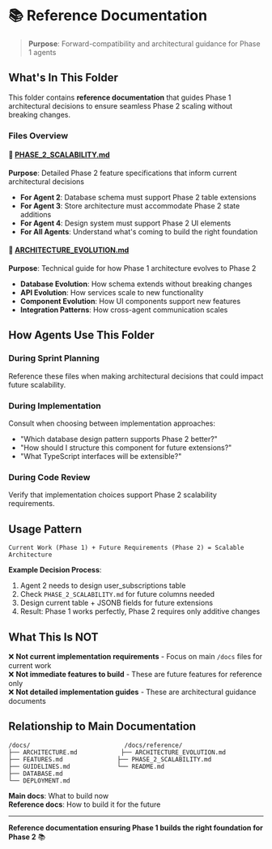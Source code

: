 # 📚 Reference Documentation

> **Purpose**: Forward-compatibility and architectural guidance for Phase 1 agents

## What's In This Folder

This folder contains **reference documentation** that guides Phase 1 architectural decisions to ensure seamless Phase 2 scaling without breaking changes.

### **Files Overview**

#### 🔮 [PHASE_2_SCALABILITY.md](PHASE_2_SCALABILITY.md)
**Purpose**: Detailed Phase 2 feature specifications that inform current architectural decisions
- **For Agent 2**: Database schema must support Phase 2 table extensions
- **For Agent 3**: Store architecture must accommodate Phase 2 state additions  
- **For Agent 4**: Design system must support Phase 2 UI elements
- **For All Agents**: Understand what's coming to build the right foundation

#### 🔄 [ARCHITECTURE_EVOLUTION.md](ARCHITECTURE_EVOLUTION.md)  
**Purpose**: Technical guide for how Phase 1 architecture evolves to Phase 2
- **Database Evolution**: How schema extends without breaking changes
- **API Evolution**: How services scale to new functionality
- **Component Evolution**: How UI components support new features
- **Integration Patterns**: How cross-agent communication scales

## How Agents Use This Folder

### **During Sprint Planning**
Reference these files when making architectural decisions that could impact future scalability.

### **During Implementation**
Consult when choosing between implementation approaches:
- "Which database design pattern supports Phase 2 better?"
- "How should I structure this component for future extensions?"
- "What TypeScript interfaces will be extensible?"

### **During Code Review**
Verify that implementation choices support Phase 2 scalability requirements.

## Usage Pattern

```
Current Work (Phase 1) + Future Requirements (Phase 2) = Scalable Architecture
```

**Example Decision Process**:
1. Agent 2 needs to design user_subscriptions table
2. Check `PHASE_2_SCALABILITY.md` for future columns needed
3. Design current table + JSONB fields for future extensions  
4. Result: Phase 1 works perfectly, Phase 2 requires only additive changes

## What This Is NOT

❌ **Not current implementation requirements** - Focus on main `/docs` files for current work  
❌ **Not immediate features to build** - These are future features for reference only  
❌ **Not detailed implementation guides** - These are architectural guidance documents

## Relationship to Main Documentation

```
/docs/                          /docs/reference/
├── ARCHITECTURE.md            ├── ARCHITECTURE_EVOLUTION.md
├── FEATURES.md               ├── PHASE_2_SCALABILITY.md
├── GUIDELINES.md             └── README.md
├── DATABASE.md
└── DEPLOYMENT.md
```

**Main docs**: What to build now  
**Reference docs**: How to build it for the future

---

**Reference documentation ensuring Phase 1 builds the right foundation for Phase 2** 📚